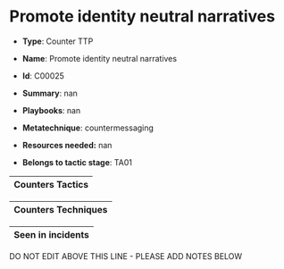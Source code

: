 # Promote identity neutral narratives

* **Type**: Counter TTP

* **Name**: Promote identity neutral narratives

* **Id**: C00025

* **Summary**: nan

* **Playbooks**: nan

* **Metatechnique**: countermessaging

* **Resources needed:** nan

* **Belongs to tactic stage**: TA01


| Counters Tactics |
| ---------------- |



| Counters Techniques |
| ------------------- |



| Seen in incidents |
| ----------------- |

DO NOT EDIT ABOVE THIS LINE - PLEASE ADD NOTES BELOW